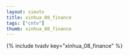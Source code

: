 ```yaml
--- 
layout: sieutv
title: xinhua_08_finance
tags: ["cntv"]
thumb: xinhua_08_finance
---
```

{% include tvadv key="xinhua_08_finance" %}
